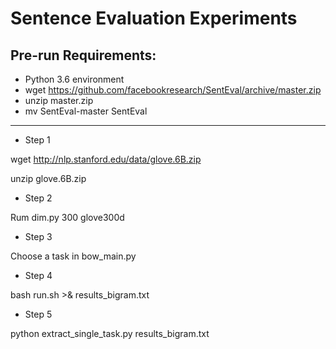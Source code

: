 # Sentence Evaluation Experiments

Pre-run Requirements:
-------------------------------
* Python 3.6 environment
* wget https://github.com/facebookresearch/SentEval/archive/master.zip
* unzip master.zip
* mv SentEval-master SentEval
-------------------------------

* Step 1

wget http://nlp.stanford.edu/data/glove.6B.zip

unzip glove.6B.zip

* Step 2

Rum dim.py 300 glove300d

* Step 3

Choose a task in bow_main.py

* Step 4

bash run.sh >& results_bigram.txt

* Step 5

python extract_single_task.py results_bigram.txt


